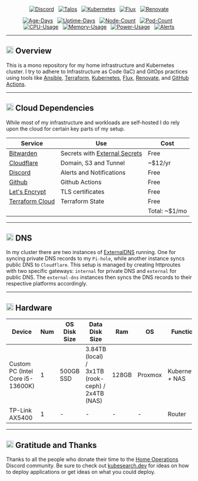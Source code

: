 <div align="center">

[![Discord](https://img.shields.io/discord/673534664354430999?style=for-the-badge&label&logo=discord&logoColor=white&color=blue)](https://discord.gg/home-operations)&nbsp;&nbsp;
[![Talos](https://img.shields.io/endpoint?url=https%3A%2F%2Fkromgo.nasenov.dev%2Ftalos_version&style=for-the-badge&logo=talos&logoColor=white&color=blue&label=%20)](https://talos.dev)&nbsp;&nbsp;
[![Kubernetes](https://img.shields.io/endpoint?url=https%3A%2F%2Fkromgo.nasenov.dev%2Fkubernetes_version&style=for-the-badge&logo=kubernetes&logoColor=white&color=blue&label=%20)](https://kubernetes.io)&nbsp;&nbsp;
[![Flux](https://img.shields.io/endpoint?url=https%3A%2F%2Fkromgo.nasenov.dev%2Fflux_version&style=for-the-badge&logo=flux&logoColor=white&color=blue&label=%20)](https://fluxcd.io)&nbsp;&nbsp;
[![Renovate](https://img.shields.io/github/actions/workflow/status/n-asenov/homelab/renovate.yaml?branch=main&label=&logo=renovatebot&style=for-the-badge&color=blue)](https://github.com/n-asenov/homelab/actions/workflows/renovate.yaml)

</div>

<div align="center">

[![Age-Days](https://img.shields.io/endpoint?url=https%3A%2F%2Fkromgo.nasenov.dev%2Fcluster_age_days&style=flat-square&label=Age)](https://github.com/kashalls/kromgo)&nbsp;&nbsp;
[![Uptime-Days](https://img.shields.io/endpoint?url=https%3A%2F%2Fkromgo.nasenov.dev%2Fcluster_uptime_days&style=flat-square&label=Uptime)](https://github.com/kashalls/kromgo)&nbsp;&nbsp;
[![Node-Count](https://img.shields.io/endpoint?url=https%3A%2F%2Fkromgo.nasenov.dev%2Fcluster_node_count&style=flat-square&label=Nodes)](https://github.com/kashalls/kromgo)&nbsp;&nbsp;
[![Pod-Count](https://img.shields.io/endpoint?url=https%3A%2F%2Fkromgo.nasenov.dev%2Fcluster_pod_count&style=flat-square&label=Pods)](https://github.com/kashalls/kromgo)&nbsp;&nbsp;
[![CPU-Usage](https://img.shields.io/endpoint?url=https%3A%2F%2Fkromgo.nasenov.dev%2Fcluster_cpu_usage&style=flat-square&label=CPU)](https://github.com/kashalls/kromgo)&nbsp;&nbsp;
[![Memory-Usage](https://img.shields.io/endpoint?url=https%3A%2F%2Fkromgo.nasenov.dev%2Fcluster_memory_usage&style=flat-square&label=Memory)](https://github.com/kashalls/kromgo)&nbsp;&nbsp;
[![Power-Usage](https://img.shields.io/endpoint?url=https%3A%2F%2Fkromgo.nasenov.dev%2Fcluster_power_usage&style=flat-square&label=Power)](https://github.com/kashalls/kromgo)&nbsp;&nbsp;
[![Alerts](https://img.shields.io/endpoint?url=https%3A%2F%2Fkromgo.nasenov.dev%2Fcluster_alert_count&style=flat-square&label=Alerts)](https://github.com/kashalls/kromgo)

</div>

---

## <img src="https://fonts.gstatic.com/s/e/notoemoji/latest/1f4a1/512.gif" alt="💡" width="20" height="20"> Overview

This is a mono repository for my home infrastructure and Kubernetes cluster. I try to adhere to Infrastructure as Code (IaC) and GitOps practices using tools like [Ansible](https://www.ansible.com/), [Terraform](https://www.terraform.io/), [Kubernetes](https://kubernetes.io/), [Flux](https://github.com/fluxcd/flux2), [Renovate](https://github.com/renovatebot/renovate), and [GitHub Actions](https://github.com/features/actions).

---

## <img src="https://fonts.gstatic.com/s/e/notoemoji/latest/1f636_200d_1f32b_fe0f/512.gif" alt="😶" width="20" height="20"> Cloud Dependencies

While most of my infrastructure and workloads are self-hosted I do rely upon the cloud for certain key parts of my setup.

| Service                                      | Use                                                           | Cost          |
|----------------------------------------------|---------------------------------------------------------------|---------------|
| [Bitwarden](https://bitwarden.com/)          | Secrets with [External Secrets](https://external-secrets.io/) | Free          |
| [Cloudflare](https://cloudflare.com/)        | Domain, S3 and Tunnel                                         | ~$12/yr       |
| [Discord](https://discord.com/)              | Alerts and Notifications                                      | Free          |
| [Github](https://github.com/)                | Github Actions                                                | Free          |
| [Let's Encrypt](https://letsencrypt.org/)    | TLS certificates                                              | Free          |
| [Terraform Cloud](https://app.terraform.io/) | Terraform State                                               | Free          |
|                                              |                                                               | Total: ~$1/mo |

---

## <img src="https://fonts.gstatic.com/s/e/notoemoji/latest/1f30e/512.gif" alt="🌎" width="20" height="20"> DNS

In my cluster there are two instances of [ExternalDNS](https://github.com/kubernetes-sigs/external-dns) running. One for syncing private DNS records to my `Pi-hole`, while another instance syncs public DNS to `Cloudflare`. This setup is managed by creating httproutes with two specific gateways: `internal` for private DNS and `external` for public DNS. The `external-dns` instances then syncs the DNS records to their respective platforms accordingly.

---

## <img src="https://fonts.gstatic.com/s/e/notoemoji/latest/2699_fe0f/512.gif" alt="⚙" width="20" height="20"> Hardware

| Device                           | Num | OS Disk Size | Data Disk Size                                   | Ram   | OS      | Function         |
|----------------------------------|-----|--------------|--------------------------------------------------|-------|---------|------------------|
| Custom PC (Intel Core i5-13600K) | 1   | 500GB SSD    | 3.84TB (local) / 3x1TB (rook-ceph) / 2x4TB (NAS) | 128GB | Proxmox | Kubernetes + NAS |
| TP-Link AX5400                   | 1   | -            | -                                                | -     | -       | Router           |

---

## <img src="https://fonts.gstatic.com/s/e/notoemoji/latest/1f64f/512.gif" alt="🙏" width="20" height="20"> Gratitude and Thanks

Thanks to all the people who donate their time to the [Home Operations](https://discord.gg/home-operations) Discord community. Be sure to check out [kubesearch.dev](https://kubesearch.dev/) for ideas on how to deploy applications or get ideas on what you could deploy.
